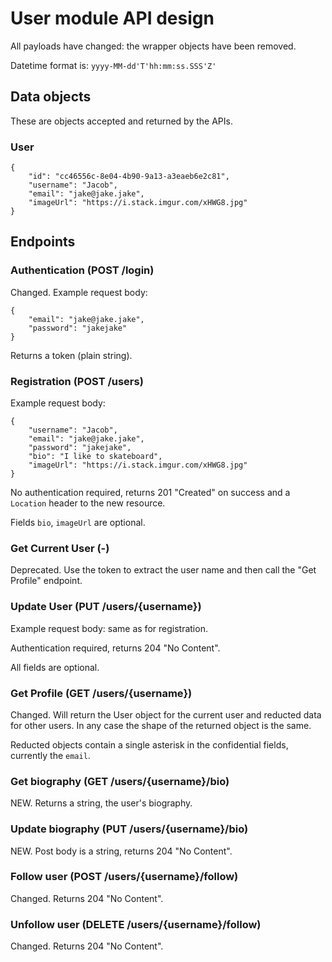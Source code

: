 # User module API design

All payloads have changed: the wrapper objects have been removed.

Datetime format is: `yyyy-MM-dd'T'hh:mm:ss.SSS'Z'`

## Data objects

These are objects accepted and returned by the APIs.

### User

	{
		"id": "cc46556c-8e04-4b90-9a13-a3eaeb6e2c81",
		"username": "Jacob",
		"email": "jake@jake.jake",
		"imageUrl": "https://i.stack.imgur.com/xHWG8.jpg"
	}

## Endpoints

### Authentication (POST /login)

Changed. Example request body:

	{
		"email": "jake@jake.jake",
		"password": "jakejake"
	}

Returns a token (plain string).

### Registration (POST /users)

Example request body:

	{
		"username": "Jacob",
		"email": "jake@jake.jake",
		"password": "jakejake",
		"bio": "I like to skateboard",
		"imageUrl": "https://i.stack.imgur.com/xHWG8.jpg"
	}

No authentication required, returns 201 "Created" on success and a `Location` header to the new resource.

Fields `bio`, `imageUrl` are optional.

### Get Current User (-)

Deprecated. Use the token to extract the user name and then call the "Get Profile" endpoint.

### Update User (PUT /users/{username})

Example request body: same as for registration.

Authentication required, returns 204 "No Content".

All fields are optional.

### Get Profile (GET /users/{username})

Changed. Will return the User object for the current user and reducted data for other users. In any case the shape of the returned object is the same.

Reducted objects contain a single asterisk in the confidential fields, currently the `email`.

### Get biography (GET /users/{username}/bio)

NEW. Returns a string, the user's biography.

### Update biography (PUT /users/{username}/bio)

NEW. Post body is a string, returns 204 "No Content".

### Follow user (POST /users/{username}/follow)

Changed. Returns 204 "No Content".

### Unfollow user (DELETE /users/{username}/follow)

Changed. Returns 204 "No Content".
